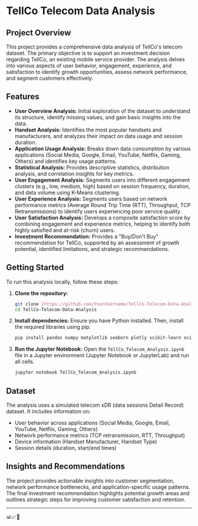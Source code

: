 # TellCo Telecom Data Analysis

## Project Overview

This project provides a comprehensive data analysis of TellCo's telecom dataset. The primary objective is to support an investment decision regarding TellCo, an existing mobile service provider. The analysis delves into various aspects of user behavior, engagement, experience, and satisfaction to identify growth opportunities, assess network performance, and segment customers effectively.

## Features

-   **User Overview Analysis:** Initial exploration of the dataset to understand its structure, identify missing values, and gain basic insights into the data.
-   **Handset Analysis:** Identifies the most popular handsets and manufacturers, and analyzes their impact on data usage and session duration.
-   **Application Usage Analysis:** Breaks down data consumption by various applications (Social Media, Google, Email, YouTube, Netflix, Gaming, Others) and identifies key usage patterns.
-   **Statistical Analysis:** Provides descriptive statistics, distribution analysis, and correlation insights for key metrics.
-   **User Engagement Analysis:** Segments users into different engagement clusters (e.g., low, medium, high) based on session frequency, duration, and data volume using K-Means clustering.
-   **User Experience Analysis:** Segments users based on network performance metrics (Average Round Trip Time (RTT), Throughput, TCP Retransmissions) to identify users experiencing poor service quality.
-   **User Satisfaction Analysis:** Develops a composite satisfaction score by combining engagement and experience metrics, helping to identify both highly satisfied and at-risk (churn) users.
-   **Investment Recommendation:** Provides a "Buy/Don't Buy" recommendation for TellCo, supported by an assessment of growth potential, identified limitations, and strategic recommendations.

## Getting Started

To run this analysis locally, follow these steps:

1.  **Clone the repository:**
    ```bash
    git clone [https://github.com/YourUsername/TellCo-Telecom-Data-Analysis.git](https://github.com/YourUsername/TellCo-Telecom-Data-Analysis.git)
    cd TellCo-Telecom-Data-Analysis
    ```
2.  **Install dependencies:**
    Ensure you have Python installed. Then, install the required libraries using pip:
    ```bash
    pip install pandas numpy matplotlib seaborn plotly scikit-learn scipy
    ```
3.  **Run the Jupyter Notebook:**
    Open the `TellCo_Telecom_Analysis.ipynb` file in a Jupyter environment (Jupyter Notebook or JupyterLab) and run all cells.
    ```bash
    jupyter notebook TellCo_Telecom_Analysis.ipynb
    ```

## Dataset

The analysis uses a simulated telecom xDR (data sessions Detail Record) dataset. It includes information on:
-   User behavior across applications (Social Media, Google, Email, YouTube, Netflix, Gaming, Others)
-   Network performance metrics (TCP retransmission, RTT, Throughput)
-   Device information (Handset Manufacturer, Handset Type)
-   Session details (duration, start/end times)

## Insights and Recommendations

The project provides actionable insights into customer segmentation, network performance bottlenecks, and application-specific usage patterns. The final investment recommendation highlights potential growth areas and outlines strategic steps for improving customer satisfaction and retention.

---

📊📈📱